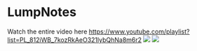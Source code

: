 # LumpNotes
Watch the entire video here
https://www.youtube.com/playlist?list=PL_812iWB_7kozRkAeO321lybQhNa8m6r2
![](lumpnotes.gif)
![](lumpnotes2.gif)
